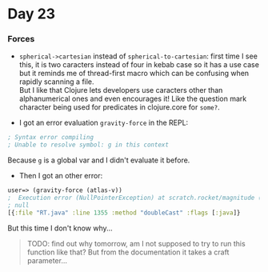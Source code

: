 # Day 23

### Forces

- `spherical->cartesian` instead of `spherical-to-cartesian`: first time I see this, it is two caracters instead of four in kebab case so it has a use case 
but it reminds me of thread-first macro which can be confusing when rapidly scanning a file.  
But I like that Clojure lets developers use caracters other than alphanumerical ones and even encourages it! Like the question mark character being used for 
predicates in clojure.core for `some?`.

- I got an error evaluation `gravity-force` in the REPL:

``` clojure
; Syntax error compiling
; Unable to resolve symbol: g in this context
```

Because `g` is a global var and I didn't evaluate it before.

- Then I got an other error:

``` clojure
user=> (gravity-force (atlas-v))
;  Execution error (NullPointerException) at scratch.rocket/magnitude (rocket.clj:50).
; null
[{:file "RT.java" :line 1355 :method "doubleCast" :flags [:java]}
```
But this time I don't know why...
>TODO: find out why tomorrow, am I not supposed to try to run this function like that? But from the documentation it takes a craft parameter...
